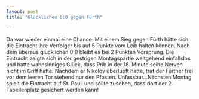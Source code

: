 ```yaml
---
layout: post
title: "Glückliches 0:0 gegen Fürth"

---
```


Da war wieder einmal eine Chance: Mit einem Sieg gegen Fürth hätte sich die Eintracht ihre Verfolger bis auf 5 Punkte vom Leib halten können. Nach dem überaus glücklichen 0:0 bleibt es bei 2 Punkten Vorsprung. Die Eintracht zeigte sich in der gestrigen Montagspartie weitgehend einfallslos und hatte wahnsinniges Glück, dass Prib in der 18. Minute seine Nerven nicht im Griff hatte: Nachdem er Nikolov überlupft hatte, traf der Fürther frei vor dem leeren Tor stehend nur den Pfosten. Unfassbar...Nächsten Montag spielt die Eintracht auf St. Pauli und sollte zusehen, dass dort der 2. Tabellenplatz gesichert werden kann!


